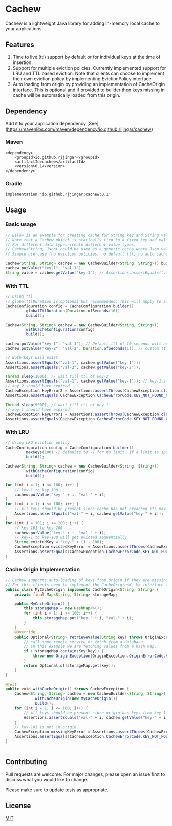 # Cachew

Cachew is a lightweight Java library for adding in-memory local cache to your applications.

## Features
1. Time to live (ttl) support by default or for individual keys at the time of insertion. 
2. Support for multiple eviction policies. Currently implemented support for LRU and TTL based eviction. Note that clients can choose to implement their own eviction policy by implementing EvictionPolicy interface
3. Auto loading from origin by providing an implementation of CacheOrigin interface. This is optional and if provided to builder then keys missing in cache will be automatically loaded from this origin.


## Dependency

Add it to your application dependency [See] (https://mavenlibs.com/maven/dependency/io.github.rjjingar/cachew)
### Maven
```
<dependency>
    <groupId>io.github.rjjingar</groupId>
    <artifactId>cachew</artifactId>
    <version>0.1</version>
</dependency>
```
### Gradle
```
implementation 'io.github.rjjingar:cachew:0.1'
```

## Usage
### Basic usage
```Java
// Below is an example for creating cache for String key and String value
// Note that a Cachew object is statically tied to a fixed key and value type specified at creation time. 
// For different data types create different value types.
// Cachew<String, Json> could be used as a generic cache where Json value gets deserialized into POJO after retrieval from cache.  
// Simple use case (no eviction policies, no default ttl, no auto cache refresh)

Cachew<String, String> cachew = new CachewBuilder<String, String>().build();
cachew.putValue("key-1", "val-1");
String value = cachew.getValue("key-1"); // Assertions.assertEquals("val-1", value);
```

### With TTL 
```Java
// Using ttl
// globalTtlDuration is optional but recommended. This will apply to all keys unless overridden in putValue
CacheConfiguration config = CacheConfiguration.builder()
        .globalTtlDuration(Duration.ofSeconds(10))
        .build();

Cachew<String, String> cachew = new CachewBuilder<String, String>()
        .withCacheConfiguration(config)
        .build();

cachew.putValue("key-1", "val-1"); // Default ttl of 10 seconds will apply
cachew.putValue("key-2", "val-2", Duration.ofSeconds(1)); // custom ttl of 1 seconds will apply

// Both keys will exist
Assertions.assertEquals("val-1", cachew.getValue("key-1"));
Assertions.assertEquals("val-2", cachew.getValue("key-2"));

Thread.sleep(1000); // wait till ttl of key-2
Assertions.assertEquals("val-1", cachew.getValue("key-1")); // key-1 still in cache since its ttl has not expired yet.
// key-2 should have expired
CachewException keyError2 = Assertions.assertThrows(CachewException.class, () -> cachew.getValue("key-2"));
Assertions.assertEquals(CachewException.CachewErrorCode.KEY_NOT_FOUND_CACHE, keyError2.getErrorCode());

Thread.sleep(9000); // wait till ttl of key-1
// key-1 should have expired
CachewException keyError1 = Assertions.assertThrows(CachewException.class, () -> cachew.getValue("key-1"));
Assertions.assertEquals(CachewException.CachewErrorCode.KEY_NOT_FOUND_CACHE, keyError1.getErrorCode());
```

### With LRU
```Java
// Using LRU eviction policy
CacheConfiguration config = CacheConfiguration.builder()
        .maxKeys(100) // defaults to -1 for no limit. If a limit is specified then by default LRU cache eviction will apply
        .build();

Cachew<String, String> cachew = new CachewBuilder<String, String>()
        .withCacheConfiguration(config)
        .build();

for (int i = 1; i <= 100; i++) {
    // key-1 to key-100
    cachew.putValue("key-" + i, "val-" + i);
}
for (int i = 1; i <= 100; i++) {
    // All keys should be present since cache has not breached its max size
    Assertions.assertEquals("val-" + i, cachew.getValue("key-" + i));
}
for (int i = 101; i <= 200; i++) {
    // key-101 to key-200
    cachew.putValue("key-" + i, "val-" + i);
    // key-1 to key-100 will get evicted sequentially
    String evictedKey = "key-" + (i - 100);
    CachewException evictedKeyError = Assertions.assertThrows(CachewException.class, () -> cachew.getValue(evictedKey));
    Assertions.assertEquals(CachewException.CachewErrorCode.KEY_NOT_FOUND_CACHE, evictedKeyError.getErrorCode());
}
```

### Cache Origin Implementation 
```Java
// Cachew supports auto-loading of keys from origin if they are missing in cache
// For this clients need to implement the CacheOrigin<K, V> interface like below
public class MyCacheOrigin implements CacheOrigin<String, String> {
    private final Map<String, String> storageMap;

    public MyCacheOrigin() {
        this.storageMap = new HashMap<>();
        for (int i = 1; i <= 100; i++) {
            this.storageMap.put("key-" + i, "val-" + i);
        }
    }
    @Override
    public Optional<String> retrieveValue(String key) throws OriginException {
        // call some remote service or fetch from a database.
        // in this example we are fetching values from a hash map.
        if (!storageMap.containsKey(key)) {
            throw new OriginException(OriginException.OriginErrorCode.KEY_NOT_FOUND_IN_ORIGIN);
        }
        return Optional.of(storageMap.get(key));
    }
}

@Test
public void withCacheOrigin() throws CachewException {
    Cachew<String, String> cachew = new CachewBuilder<String, String>()
            .withCacheOrigin(new MyCacheOrigin())
            .build();
    for (int i = 1; i <= 100; i++) {
        // All keys should be present since origin has keys from key-1 to key-100
        Assertions.assertEquals("val-" + i, cachew.getValue("key-" + i));
    }
    // key-101 is not in origin
    CachewException missingKeyError = Assertions.assertThrows(CachewException.class, () -> cachew.getValue("key-101"));
    Assertions.assertEquals(CachewException.CachewErrorCode.KEY_NOT_FOUND_ORIGIN, missingKeyError.getErrorCode());
}



```

## Contributing

Pull requests are welcome. For major changes, please open an issue first to discuss what you would like to change.

Please make sure to update tests as appropriate.

## License

[MIT](https://choosealicense.com/licenses/mit/)